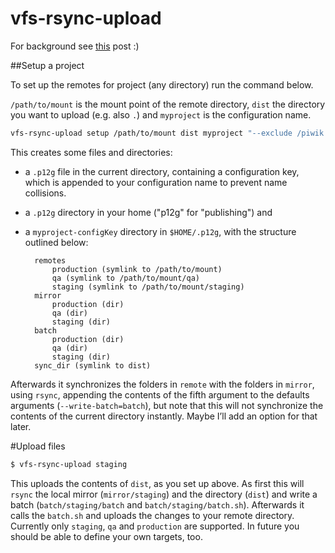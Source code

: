 # vfs-rsync-upload

For background see [this](https://criztovyl.space/2016/10/15/rsync-remote-sftp-publishing/) post :)

##Setup a project

To set up the remotes for project (any directory) run the command below.

`/path/to/mount` is the mount point of the remote directory, `dist` the directory you want to upload (e.g. also `.`) and `myproject` is the configuration name.

```bash
vfs-rsync-upload setup /path/to/mount dist myproject "--exclude /piwik --exclude /blog"
```

This creates some files and directories:

* a `.p12g` file in the current directory, containing a configuration key, which is appended to your configuration name to prevent name collisions.
* a `.p12g` directory in your home ("p12g" for "publishing") and
* a `myproject-configKey` directory in `$HOME/.p12g`, with the structure outlined below:

        remotes
            production (symlink to /path/to/mount)
            qa (symlink to /path/to/mount/qa)
            staging (symlink to /path/to/mount/staging)
        mirror
            production (dir)
            qa (dir)
            staging (dir)
        batch
            production (dir)
            qa (dir)
            staging (dir)
        sync_dir (symlink to dist)

Afterwards it synchronizes the folders in `remote` with the folders in `mirror`, using `rsync`, appending the contents of the fifth argument to the defaults arguments (`--write-batch=batch`), but note that this will not synchronize the contents of the current directory instantly. Maybe I’ll add an option for that later.

#Upload files

```bash
$ vfs-rsync-upload staging
```

This uploads the contents of `dist`, as you set up above. As first this will `rsync` the local mirror (`mirror/staging`) and the directory (`dist`) and write a batch (`batch/staging/batch` and `batch/staging/batch.sh`). Afterwards it calls the `batch.sh` and uploads the changes to your remote directory. Currently only `staging`, `qa` and `production` are supported. In future you should be able to define your own targets, too.

